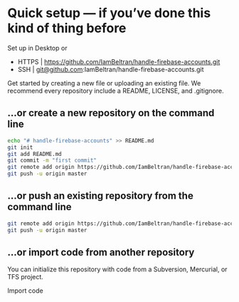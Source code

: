 # Quick setup — if you’ve done this kind of thing before
Set up in Desktop or
- HTTPS |  https://github.com/IamBeltran/handle-firebase-accounts.git
- SSH | git@github.com:IamBeltran/handle-firebase-accounts.git

Get started by creating a new file or uploading an existing file. We recommend every repository include a README, LICENSE, and .gitignore.

## …or create a new repository on the command line

```bash
echo "# handle-firebase-accounts" >> README.md
git init
git add README.md
git commit -m "first commit"
git remote add origin https://github.com/IamBeltran/handle-firebase-accounts.git
git push -u origin master
```

## …or push an existing repository from the command line

```bash
git remote add origin https://github.com/IamBeltran/handle-firebase-accounts.git
git push -u origin master
```

## …or import code from another repository

You can initialize this repository with code from a Subversion, Mercurial, or TFS project.

Import code

